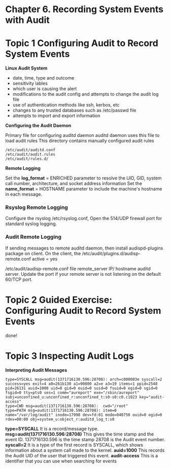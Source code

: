 # Chapter 6. Recording System Events with Audit
# Topic 1 Configuring Audit to Record System Events

**Linux Audit System**

- date, time, type and outcome
- sensitivity lables
- which user is causing the alert
- modifications to the audit config and attempts to change the audit log file
- use of authentication methods like ssh, kerbos, etc
- changes to any trusted databases such as /etc/passwd file
- attempts to import and export information

**Configuring the Audit Daemon**

Primary file for configuring auditd daemon
auditd daemon uses this file to load audit rules
This directory contains manually configured audit rules

```
/etc/audit/auditd.conf
/etc/audit/audit.rules
/etc/audit/rules.d/
```

**Remote Logging**

Set the **log_format** = ENRICHED parameter to resolve the UID, GID, system call number, architecture, and socket address information
Set the **name_format** = HOSTNAME parameter to include the machine's hostname in each message.

### Rsyslog Remote Logging

Configure the rsyslog /etc/rsyslog.conf, Open the 514/UDP firewall port for standard syslog logging.

### Audit Remote Logging

If sending messages to remote auditd daemon, then install audispd-plugins package on client. On the client, the 
/etc/audit/plugins.d/audisp-remote.conf 
active = yes 

/etc/audit/audisp-remote.conf file
remote_server IP/ hostname auditd server.
Update the port if your remote server is not listening on the default 60/TCP port.

# Topic 2 Guided Exercise: Configuring Audit to Record System Events 
done!

# Topic 3 Inspecting Audit Logs 

**Interpreting Audit Messages**

```
type=SYSCALL msg=audit(1371716130.596:28708): arch=c000003e syscall=2 success=yes exit=4 a0=261b130 a1=90800 a2=e a3=19 items=1 ppid=2548 pid=26131 auid=1000 uid=0 gid=0 euid=0 suid=0 fsuid=0 egid=0 sgid=0 fsgid=0 tty=pts0 ses=1 comm="aureport" exe="/sbin/aureport" subj=unconfined_u:unconfined_r:unconfined_t:s0-s0:c0.c1023 key="audit-access"
type=CWD msg=audit(1371716130.596:28708):  cwd="/root"
type=PATH msg=audit(1371716130.596:28708): item=0 name="/var/log/audit" inode=17998 dev=fd:01 mode=040750 ouid=0 ogid=0 rdev=00:00 obj=system_u:object_r:auditd_log_t:s0
```

**type=SYSCALL** It is a record/message type.
**msg=audit(1371716130.596:28708)** This gives the time stamp and the event ID. 1371716130.596 is the time stamp 28708 is the Audit event number.
**syscall=2** It is a type of the first record is SYSCALL, which shows information about a system call made to the kernel.
**auid=1000** This records the Audit UID of the user that triggered this event.
**audit-access** This is a identifier that you can use when searching for events

